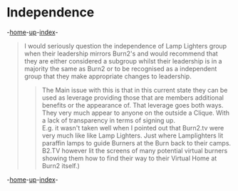 # Independence

-[home](/README.md)-[up](/Draft/Drafts.md)-[index](index.md)-

> I would seriously question the independence of Lamp Lighters group when their leadership mirrors Burn2's and would recommend that they are either considered a subgroup whilst their leadership is in a majority the same as Burn2 or to be recognised as a independent group that they make appropriate changes to leadership.  
> > The Main issue with this is that in this current state they can be used as leverage providing those that are members additional benefits or the appearance of. That leverage goes both ways. They very much appear to anyone on the outside a Clique. With a lack of transparency in terms of signing up.  
> > E.g. it wasn't taken well when I pointed out that Burn2.tv were very much like like Lamp Lighters. Just where Lamplighters lit paraffin lamps to guide Burners at the Burn back to their camps. B2.TV however lit the screens of many potential virtual burners showing them how to find their way to their Virtual Home at Burn2 itself.)

-[home](/README.md)-[up](/Draft/Drafts.md)-[index](index.md)-

